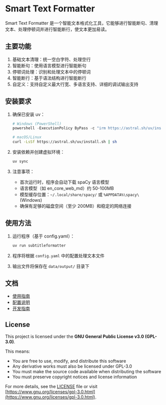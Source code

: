 # Smart Text Formatter

Smart Text Formatter 是一个智能文本格式化工具，它能够进行智能断句、清理文本、处理停顿词并进行智能断行，使文本更加易读。

## 主要功能

1. 基础文本清理：统一空白字符、处理空行
2. 智能断句：使用语言模型进行智能断句
3. 停顿词处理：识别和处理文本中的停顿词
4. 智能断行：基于语法结构进行智能断行
5. 自定义：支持自定义最大行宽、多语言支持、详细的调试输出支持

## 安装要求

1. 确保已安装 uv：
   ```powershell
   # Windows (PowerShell)
   powershell -ExecutionPolicy ByPass -c "irm https://astral.sh/uv/install.ps1 | iex"
   ```
   ```bash
   # macOS/Linux
   curl -LsSf https://astral.sh/uv/install.sh | sh
   ```

2. 安装依赖并创建虚拟环境：
   ```bash
   uv sync
   ```

3. 注意事项：
   - 首次运行时，程序会自动下载 spaCy 语言模型
   - 语言模型（如 en_core_web_md）约 50-100MB
   - 模型缓存位置：`~/.local/share/spacy/` 或 `%APPDATA%\spacy\` (Windows)
   - 确保有足够的磁盘空间（至少 200MB）和稳定的网络连接

## 使用方法

1. 运行程序（基于 config.yaml）：
   ```bash
   uv run subtitleformatter
   ```

2. 程序将根据 `config.yaml` 中的配置处理文本文件

3. 输出文件将保存在 `data/output/` 目录下

## 文档

- [使用指南](docs/usage.md)
- [配置说明](docs/configuration.md)
- [开发指南](docs/development.md)

## License

This project is licensed under the **GNU General Public License v3.0 (GPL-3.0)**. 

This means:
- You are free to use, modify, and distribute this software
- Any derivative works must also be licensed under GPL-3.0
- You must make the source code available when distributing the software
- You must preserve copyright notices and license information

For more details, see the [LICENSE](LICENSE) file or visit [https://www.gnu.org/licenses/gpl-3.0.html](https://www.gnu.org/licenses/gpl-3.0.html).
